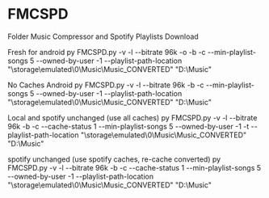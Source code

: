 # FMCSPD
Folder Music Compressor and Spotify Playlists Download

Fresh for android
py FMCSPD.py -v -l --bitrate 96k -o -b -c --min-playlist-songs 5 --owned-by-user -1 --playlist-path-location "\storage\emulated\0\Music\Music_CONVERTED" "D:\Music"

No Caches Android
py FMCSPD.py -v -l --bitrate 96k -b -c --min-playlist-songs 5 --owned-by-user -1 --playlist-path-location "\storage\emulated\0\Music\Music_CONVERTED" "D:\Music"

Local and spotify unchanged (use all caches)
py FMCSPD.py -v -l --bitrate 96k -b -c --cache-status 1 --min-playlist-songs 5 --owned-by-user -1 -t --playlist-path-location "\storage\emulated\0\Music\Music_CONVERTED" "D:\Music"

spotify unchanged (use spotify caches, re-cache converted)
py FMCSPD.py -v -l --bitrate 96k -b -c --cache-status 1 --min-playlist-songs 5 --owned-by-user -1 --playlist-path-location "\storage\emulated\0\Music\Music_CONVERTED" "D:\Music"
